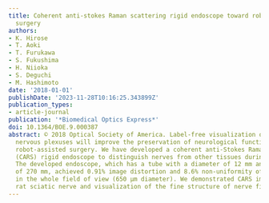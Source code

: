 ```yaml
---
title: Coherent anti-stokes Raman scattering rigid endoscope toward robot-assisted
  surgery
authors:
- K. Hirose
- T. Aoki
- T. Furukawa
- S. Fukushima
- H. Niioka
- S. Deguchi
- M. Hashimoto
date: '2018-01-01'
publishDate: '2023-11-28T10:16:25.343899Z'
publication_types:
- article-journal
publication: '*Biomedical Optics Express*'
doi: 10.1364/BOE.9.000387
abstract: © 2018 Optical Society of America. Label-free visualization of nerves and
  nervous plexuses will improve the preservation of neurological functions in nerve-sparing
  robot-assisted surgery. We have developed a coherent anti-Stokes Raman scattering
  (CARS) rigid endoscope to distinguish nerves from other tissues during surgery.
  The developed endoscope, which has a tube with a diameter of 12 mm and a length
  of 270 mm, achieved 0.91% image distortion and 8.6% non-uniformity of CARS intensity
  in the whole field of view (650 µm diameter). We demonstrated CARS imaging of a
  rat sciatic nerve and visualization of the fine structure of nerve fibers.
---
```

